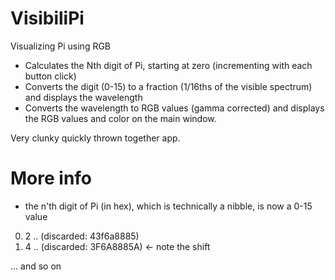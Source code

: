 # VisibiliPi
Visualizing Pi using RGB

- Calculates the Nth digit of Pi, starting at zero (incrementing with each button click)
- Converts the digit (0-15) to a fraction (1/16ths of the visible spectrum) and displays the wavelength
- Converts the wavelength to RGB values (gamma corrected) and displays the RGB values and color on the main window.

Very clunky quickly thrown together app.

# More info
- the n'th digit of Pi (in hex), which is technically a nibble, is now a 0-15 value
 0. 2 .. (discarded: 43f6a8885)
 1. 4 .. (discarded: 3F6A8885A) <- note the shift

... and so on
